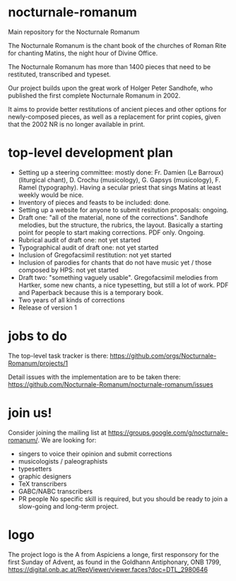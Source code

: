 # nocturnale-romanum
Main repository for the Nocturnale Romanum

The Nocturnale Romanum is the chant book of the churches of Roman Rite for chanting Matins, the night hour of Divine Office.

The Nocturnale Romanum has more than 1400 pieces that need to be restituted, transcribed and typeset.

Our project builds upon the great work of Holger Peter Sandhofe, who published the first complete Nocturnale Romanum in 2002.

It aims to provide better restitutions of ancient pieces and other options for newly-composed pieces, as well as a replacement for print copies, given that the 2002 NR is no longer available in print.

# top-level development plan
- Setting up a steering committee: mostly done: Fr. Damien (Le Barroux) (liturgical chant), D. Crochu (musicology), G. Gapsys (musicology), F. Ramel (typography). Having a secular priest that sings Matins at least weekly would be nice.
- Inventory of pieces and feasts to be included: done.
- Setting up a website for anyone to submit resitution proposals: ongoing.
- Draft one: "all of the material, none of the corrections". Sandhofe melodies, but the structure, the rubrics, the layout. Basically a starting point for people to start making corrections. PDF only. Ongoing.
- Rubrical audit of draft one: not yet started
- Typographical audit of draft one: not yet started
- Inclusion of Gregofacsimil restitution: not yet started
- Inclusion of parodies for chants that do not have music yet / those composed by HPS: not yet started
- Draft two: "something vaguely usable". Gregofacsimil melodies from Hartker, some new chants, a nice typesetting, but still a lot of work. PDF and Paperback because this is a temporary book.
- Two years of all kinds of corrections
- Release of version 1

# jobs to do
The top-level task tracker is there:
https://github.com/orgs/Nocturnale-Romanum/projects/1

Detail issues with the implementation are to be taken there:
https://github.com/Nocturnale-Romanum/nocturnale-romanum/issues

# join us!
Consider joining the mailing list at https://groups.google.com/g/nocturnale-romanum/. We are looking for:
  - singers to voice their opinion and submit corrections
  - musicologists / paleographists
  - typesetters
  - graphic designers
  - TeX transcribers
  - GABC/NABC transcribers
  - PR people
No specific skill is required, but you should be ready to join a slow-going and long-term project.

# logo
The project logo is the A from Aspiciens a longe, first responsory for the first Sunday of Advent, as found in the Goldhann Antiphonary, ONB 1799,
https://digital.onb.ac.at/RepViewer/viewer.faces?doc=DTL_2980646
